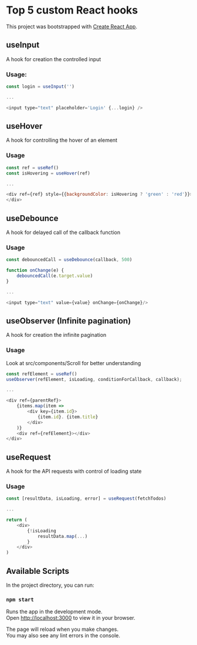 # Top 5 custom React hooks

This project was bootstrapped with [Create React App](https://github.com/facebook/create-react-app).

## useInput

A hook for creation the controlled input

### Usage:

```javascript
const login = useInput('')

...

<input type="text" placeholder='Login' {...login} />
```

## useHover

A hook for controlling the hover of an element

### Usage

```javascript
const ref = useRef()
const isHovering = useHover(ref)

...

<div ref={ref} style={{backgroundColor: isHovering ? 'green' : 'red'}}>
</div>
```

## useDebounce

A hook for delayed call of the callback function

### Usage

```javascript
const debouncedCall = useDebounce(callback, 500)

function onChange(e) {
    debouncedCall(e.target.value)
}

...

<input type="text" value={value} onChange={onChange}/>
```

## useObserver (Infinite pagination)

A hook for creation the infinite pagination

### Usage
Look at src/components/Scroll for better understanding

```javascript
const refElement = useRef()
useObserver(refElement, isLoading, conditionForCallback, callback);

...

<div ref={parentRef}>
    {items.map(item =>
        <div key={item.id}>
            {item.id}. {item.title}
        </div>
    )}
    <div ref={refElement}></div>
</div>
```

## useRequest

A hook for the API requests with control of loading state

### Usage

```javascript
const [resultData, isLoading, error] = useRequest(fetchTodos)

...

return (
    <div>
        {!isLoading
            resultData.map(...)
        }
    </div>
)
```

## Available Scripts

In the project directory, you can run:

### `npm start`

Runs the app in the development mode.\
Open [http://localhost:3000](http://localhost:3000) to view it in your browser.

The page will reload when you make changes.\
You may also see any lint errors in the console.
